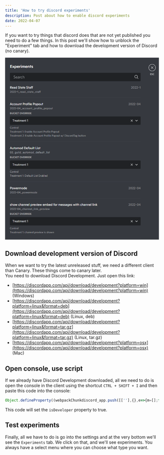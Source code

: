 ```yaml
---
title: 'How to try discord experiments'
description: Post about how to enable discord experiments
date: 2022-04-07
---
```


If you want to try things that discord does that are not yet published you need to do a few things. In this post we'll show how to unblock the "Experiment" tab and how to download the development version of Discord (no canary).

![discord experiments list](/discord-experiments-list.png)

## Download development version of Discord

When we want to try the latest unreleased stuff, we need a different client than Canary. These things come to canary later.  
You need to download Discord Development. Just open this link:  
- [https://discordapp.com/api/download/development?platform=win](https://discordapp.com/api/download/development?platform=win) (Windows)
- [https://discordapp.com/api/download/development?platform=linux&format=deb](https://discordapp.com/api/download/development?platform=linux&format=deb) (Linux, deb)
- [https://discordapp.com/api/download/development?platform=linux&format=tar.gz](https://discordapp.com/api/download/development?platform=linux&format=tar.gz) (Linux, tar.gz)
- [https://discordapp.com/api/download/development?platform=osx](https://discordapp.com/api/download/development?platform=osx) (Mac)

## Open console, use script

If we already have Discord Development downloaded, all we need to do is open the console in the client using the shortcut `CTRL + SHIFT + I` and then paste this code into the console:  

```js
Object.defineProperty((webpackChunkdiscord_app.push([[''],{},e=>{m=[];for(let c in e.c)m.push(e.c[c])}]),m).find(m=>m?.exports?.default?.isDeveloper!==void 0).exports.default,"isDeveloper",{get:()=>true});
```

This code will set the `isDeveloper` property to true.

## Test experiments

Finally, all we have to do is go into the settings and at the very bottom we'll see the `Experiments` tab. We click on that, and we'll see experiments. You always have a select menu where you can choose what type you want.
